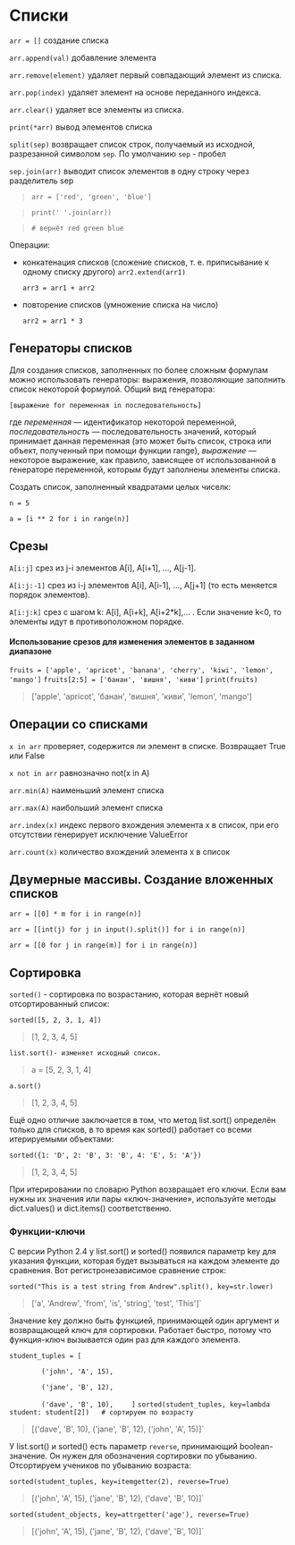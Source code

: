 # Списки

`arr = []` создание списка

`arr.append(val)` добавление элемента

`arr.remove(element)` удаляет первый совпадающий элемент из списка.

`arr.pop(index)` удаляет элемент на основе переданного индекса.

`arr.clear()` удаляет все элементы из списка.

`print(*arr)` вывод элементов списка

`split(sep)` возвращает список строк, получаемый из исходной, разрезанной символом `sep`. По умолчанию `sep` - пробел

`sep.join(arr)` выводит список элементов в одну строку через разделитель sep


> `arr = ['red', 'green', 'blue']`

> `print(' '.join(arr))`

> `# вернёт red green blue`

Операции:

* конкатенация списков (сложение списков, т. е. приписывание к одному списку другого)
  `arr2.extend(arr1)`

  `arr3 = arr1 + arr2` 
* повторение списков (умножение списка на число)
   
  `arr2 = arr1 * 3`

## Генераторы списков

Для создания списков, заполненных по более сложным формулам можно использовать генераторы: выражения, позволяющие заполнить список некоторой формулой. Общий вид генератора:

`[выражение for переменная in последовательность]`

где *переменная* — идентификатор некоторой переменной, *последовательность* — последовательность значений, который принимает данная переменная (это может быть список, строка или объект, полученный при помощи функции range), *выражение* — некоторое выражение, как правило, зависящее от использованной в генераторе переменной, которым будут заполнены элементы списка.

Создать список, заполненный квадратами целых чиселк:

`n = 5`

`a = [i ** 2 for i in range(n)]`

## Срезы

`A[i:j]`  срез из j-i элементов A[i], A[i+1], ..., A[j-1].

`A[i:j:-1]`  срез из i-j элементов A[i], A[i-1], ..., A[j+1] (то есть меняется порядок элементов).

`A[i:j:k]`  срез с шагом k: A[i], A[i+k], A[i+2*k],... . Если значение k<0, то элементы идут в противоположном порядке.

#### Использование срезов для изменения элементов в заданном диапазоне

`fruits = ['apple', 'apricot', 'banana', 'cherry', 'kiwi', 'lemon', 'mango']`
`fruits[2:5] = ['банан', 'вишня', 'киви']`
`print(fruits)`
> ['apple', 'apricot', 'банан', 'вишня', 'киви', 'lemon', 'mango']

## Операции со списками

`x in arr`	проверяет, содержится ли элемент в списке. Возвращает True или False

`x not in arr`	равнозначно not(x in A)

`arr.min(A)`	наименьший элемент списка

`arr.max(A)`	наибольший элемент списка

`arr.index(x)`	индекс первого вхождения элемента x в список, при его отсутствии генерирует исключение ValueError

`arr.count(x)`	количество вхождений элемента x в список

## Двумерные массивы. Создание вложенных списков

`arr = [[0] * m for i in range(n)]`


`arr = [[int(j) for j in input().split()] for i in range(n)]`


`arr = [[0 for j in range(m)] for i in range(n)]`

## Сортировка

`sorted()` - сортировка по возрастанию, которая вернёт новый отсортированный список:

`sorted([5, 2, 3, 1, 4])`

> [1, 2, 3, 4, 5]

`list.sort()- изменяет исходный список.`

> a = [5, 2, 3, 1, 4]

 `a.sort()`
 
>[1, 2, 3, 4, 5]

Ещё одно отличие заключается в том, что метод list.sort() определён только для списков, в то время как sorted() работает со всеми итерируемыми объектами:

`sorted({1: 'D', 2: 'B', 3: 'B', 4: 'E', 5: 'A'})`

>[1, 2, 3, 4, 5]

При итерировании по словарю Python возвращает его ключи. Если вам нужны их значения или пары «ключ-значение», используйте методы dict.values() и dict.items() соответственно.

### Функции-ключи

С версии Python 2.4 у list.sort() и sorted() появился параметр key для указания функции, которая будет вызываться на каждом элементе до сравнения. Вот регистронезависимое сравнение строк:

`sorted("This is a test string from Andrew".split(), key=str.lower)`

> ['a', 'Andrew', 'from', 'is', 'string', 'test', 'This']`

Значение key должно быть функцией, принимающей один аргумент и возвращающей ключ для сортировки. Работает быстро, потому что функция-ключ вызывается один раз для каждого элемента.

`student_tuples = [`

`        ('john', 'A', 15),`

`        ('jane', 'B', 12),`
        
`        ('dave', 'B', 10),`
`    ]`
`sorted(student_tuples, key=lambda student: student[2])   # сортируем по возрасту`
 
> [('dave', 'B', 10), ('jane', 'B', 12), ('john', 'A', 15)]`

У list.sort() и sorted() есть параметр `reverse`, принимающий boolean-значение. Он нужен для обозначения сортировки по убыванию. Отсортируем учеников по убыванию возраста:

`sorted(student_tuples, key=itemgetter(2), reverse=True)`

> [('john', 'A', 15), ('jane', 'B', 12), ('dave', 'B', 10)]`

`sorted(student_objects, key=attrgetter('age'), reverse=True)`

> [('john', 'A', 15), ('jane', 'B', 12), ('dave', 'B', 10)]`

